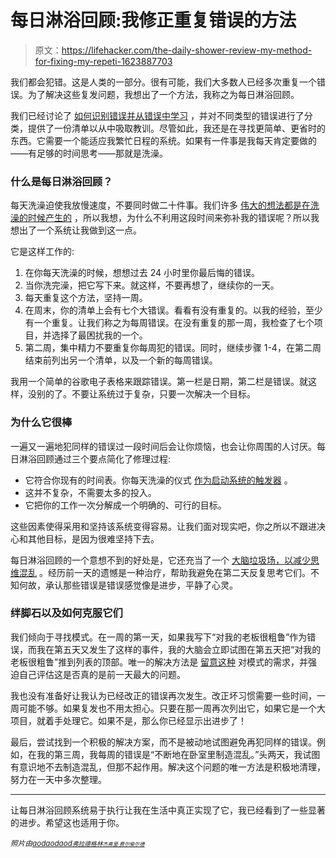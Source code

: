 # 每日淋浴回顾:我修正重复错误的方法

> 原文：<https://lifehacker.com/the-daily-shower-review-my-method-for-fixing-my-repeti-1623887703>

我们都会犯错。这是人类的一部分。很有可能，我们大多数人已经多次重复一个错误。为了解决这些复发问题，我想出了一个方法，我称之为每日淋浴回顾。



我们已经讨论了 [如何识别错误并从错误中学习](http://lifehacker.com/how-to-identify-and-learn-from-your-mistakes-5863490) ，并对不同类型的错误进行了分类，提供了一份清单以从中吸取教训。尽管如此，我还是在寻找更简单、更省时的东西。它需要一个能适应我繁忙日程的系统。如果有一件事是我每天肯定要做的——有足够的时间思考——那就是洗澡。

### **什么是每日淋浴回顾？**

每天洗澡迫使我放慢速度，不要同时做二十件事。我们许多 [伟大的想法都是在洗澡的时候产生的](http://lifehacker.com/why-great-ideas-always-come-in-the-shower-and-how-to-h-1617303016) ，所以我想，为什么不利用这段时间来弥补我的错误呢？所以我想出了一个系统让我做到这一点。

它是这样工作的:

1.  在你每天洗澡的时候，想想过去 24 小时里你最后悔的错误。
2.  当你洗完澡，把它写下来。就这样，不要再想了，继续你的一天。
3.  每天重复这个方法，坚持一周。
4.  在周末，你的清单上会有七个大错误。看看有没有重复的。以我的经验，至少有一个重复。让我们称之为每周错误。在没有重复的那一周，我检查了七个项目，并选择了最困扰我的一个。
5.  第二周，集中精力不要重复你每周犯的错误。同时，继续步骤 1-4，在第二周结束前列出另一个清单，以及一个新的每周错误。

我用一个简单的谷歌电子表格来跟踪错误。第一栏是日期，第二栏是错误。就这样，没别的了。不要让系统过于复杂，只要一次解决一个目标。

### 为什么它很棒

一遍又一遍地犯同样的错误过一段时间后会让你烦恼，也会让你周围的人讨厌。每日淋浴回顾通过三个要点简化了修理过程:

*   它符合你现有的时间表。你每天洗澡的仪式 [作为启动系统的触发器](http://lifehacker.com/how-to-trick-your-brain-to-create-a-new-healthy-habit-868231704) 。
*   这并不复杂，不需要太多的投入。
*   它把你的工作一次分解成一个明确的、可行的目标。

这些因素使得采用和坚持该系统变得容易。让我们面对现实吧，你之所以不跟进决心和其他目标，是因为很难坚持下去。

每日淋浴回顾的一个意想不到的好处是，它还充当了一个 [大脑垃圾场，以减少思维混乱](http://lifehacker.com/how-clutter-affects-your-brain-and-what-you-can-do-abo-662647035) 。经历前一天的遗憾是一种治疗，帮助我避免在第二天反复思考它们。不知何故，承认那些错误是错误感觉像是进步，平静了心灵。

### 绊脚石以及如何克服它们

我们倾向于寻找模式。在一周的第一天，如果我写下“对我的老板很粗鲁”作为错误，而我在第五天又发生了这样的事件，我的大脑会立即试图在第五天把“对我的老板很粗鲁”推到列表的顶部。唯一的解决方法是 [留意这种](http://lifehacker.com/what-is-mindfulness-and-why-is-everyone-talking-abo-1502693174) 对模式的需求，并强迫自己评估这是否真的是前一天最大的问题。

我也没有准备好让我认为已经改正的错误再次发生。改正坏习惯需要一些时间，一周可能不够。如果复发也不用太担心。只要在那一周再次列出它，如果它是一个大项目，就着手处理它。如果不是，那么你已经显示出进步了！

最后，尝试找到一个积极的解决方案，而不是被动地试图避免再犯同样的错误。例如，在我的第三周，我每周的错误是“不断地在卧室里制造混乱。”头两天，我试图有意识地不去制造混乱，但那不起作用。解决这个问题的唯一方法是积极地清理，努力在一天中多次整理。

* * *

让每日淋浴回顾系统易于执行让我在生活中真正实现了它，我已经看到了一些显著的进步。希望这也适用于你。

*<small>照片由</small>*[*<small>aodaodaod</small>*](http://www.shutterstock.com/pic.mhtml?id=174128747&src=id)*<small></small>*<small>[*<small>弗拉德格林</small>*](http://www.shutterstock.com/pic.mhtml?id=97283357&src=id)*<small></small>*<small>[*<small>杰弗里·费尔柴尔德</small>*](https://www.flickr.com/photos/36770908@N08/4367100484/)*<small></small>*</small></small>

<small><small><small></small></small></small>